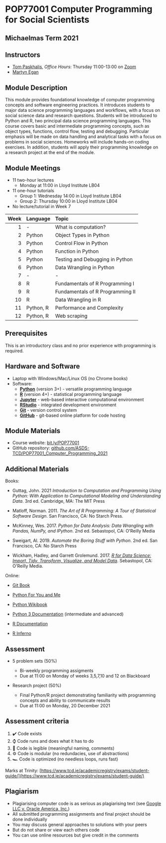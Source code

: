# POP77001 Computer Programming for Social Scientists

## Michaelmas Term 2021

## Instructors

- [Tom Paskhalis](mailto:tom.paskhalis@tcd.ie), *Office Hours*: Thursday 11:00-13:00 on [Zoom](https://calendly.com/tom_paskhalis/pop77001_office_hours)
- [Martyn Egan](mailto:eganm9@tcd.ie)

## Module Description

This module provides foundational knowledge of computer programming concepts and software engineering practices. It introduces students to major data science programming languages and workflows, with a focus on social science data and research questions. Students will be introduced to Python and R, two principal data science programming languages. This course covers basic and intermediate programming concepts, such as object types, functions, control flow, testing and debugging. Particular emphasis will be made on data handling and analytical tasks with a focus on problems in social sciences. Homeworks will include hands-on coding exercises. In addition, students will apply their programming knowledge on a research project at the end of the module.

## Module Meetings

- 11 two-hour lectures
    - Monday at 11:00 in Lloyd Institute LB04
- 11 one-hour tutorials
    - Group 1: Wednesday 14:00 in Lloyd Institute LB04
    - Group 2: Thursday 10:00 in Lloyd Institute LB04
- No lecture/tutorial in Week 7

|   Week | Language   | Topic                            |
|-------:|:-----------|:---------------------------------|
|      1 | -          | What is computation?             |
|      2 | Python     | Object Types in Python           |
|      3 | Python     | Control Flow in Python           |
|      4 | Python     | Function in Python               |
|      5 | Python     | Testing and Debugging in Python  |
|      6 | Python     | Data Wrangling in Python         |
|      7 | -          | -                                |
|      8 | R          | Fundamentals of R Programming I  |
|      9 | R          | Fundamentals of R Programming II |
|     10 | R          | Data Wrangling in R              |
|     11 | Python, R  | Performance and Complexity       |
|     12 | Python, R  | Web scraping                     |    

## Prerequisites

This is an introductory class and no prior experience with programming is required.

## Hardware and Software

- Laptop with Windows/Mac/Linux OS (no Chrome books)
- Software:
    - [**Python**](https://www.python.org/) (version 3+) - versatile programming language
    - [**R**](https://cran.r-project.org/) (version 4+) - statistical programming language
    - [**Jupyter**](https://jupyter.org/) - web-based interactive computational environment
    - [**RStudio**](https://www.rstudio.com/) - integrated development environment
    - [**Git**](https://git-scm.com/) - version control system
    - [**GitHub**](https://github.com/) - git-based online platform for code hosting

## Module Materials

- Course website: [bit.ly/POP77001](https://bit.ly/POP77001)
- GitHub repository: [github.com/ASDS-TCD/POP77001_Computer_Programming_2021](https://github.com/ASDS-TCD/POP77001_Computer_Programming_2021)

## Additional Materials

Books:

- Guttag, John. 2021 *Introduction to Computation and Programming Using Python: With Application to Computational Modeling and Understanding Data*. 3rd ed. Cambridge, MA: The MIT Press

- Matloff, Norman. 2011. *The Art of R Programming: A Tour of Statistical Software Design*. San Francisco, CA: No Starch Press.

- McKinney, Wes. 2017. *Python for Data Analysis: Data Wrangling with Pandas, NumPy, and IPython*. 2nd ed. Sebastopol, CA: O'Reilly Media

- Sweigart, Al. 2019. *Automate the Boring Stuff with Python*. 2nd ed. San Francisco, CA: No Starch Press

- Wickham, Hadley, and Garrett Grolemund. 2017. [*R for Data Science: Import, Tidy, Transform, Visualize, and Model Data*](http://r4ds.had.co.nz/). Sebastopol, CA: O'Reilly Media.

Online:

- [Git Book](https://git-scm.com/book/en/v2)

- [Python For You and Me](https://pymbook.readthedocs.io/en/latest/)

- [Python Wikibook](https://en.wikibooks.org/wiki/Python_Programming)

- [Python 3 Documentation](https://docs.python.org/3/) (intermediate and advanced)

- [R Documentation](https://rdrr.io/)

- [R Inferno](https://www.burns-stat.com/pages/Tutor/R_inferno.pdf)

## Assessment

- 5 problem sets (50%)
    - Bi-weekly programming assigments
    - Due at 11:00 on Monday of weeks 3,5,7,10 and 12 on Blackboard

- Research project (50%)
    - Final Python/R project demonstrating familiarity with programming concepts and ability to communicate results
    - Due at 11:00 on Monday, 20 December 2021
    
## Assessment criteria

1. ✔️ Code exists
2. ⌚ Code runs and does what it has to do
3. 📜 Code is legible (meaningful naming, comments)
4. ⚙️ Code is modular (no redundacies, use of abstractions)
5. 🏎️ Code is optimized (no needless loops, runs fast)

Marks at Trinity: [https://www.tcd.ie/academicregistry/exams/student-guide/](https://www.tcd.ie/academicregistry/exams/student-guide/)

## Plagiarism

- Plagiarising computer code is as serious as plagiarising text (see [Google LLC v. Oracle America, Inc.](https://en.wikipedia.org/wiki/Google_LLC_v._Oracle_America%2C_Inc.))
- All submitted programming assignments and final project should be done individually
- You may discuss general approaches to solutions with your peers
- But do not share or view each others code
- You can use online resources but give credit in the comments 